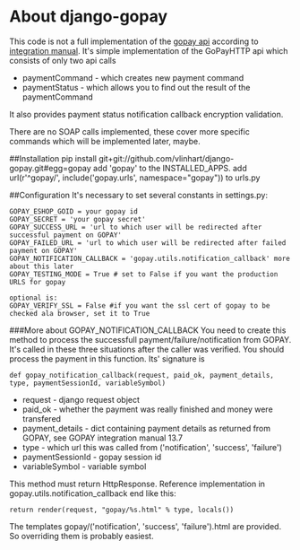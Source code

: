 # About django-gopay

This code is not a full implementation of the [gopay api](https://www.gopay.cz/jak-funguje-gopay/integrace) according to
[integration manual](https://www.gopay.cz/download/GoPay-integracni-manual_v_1_9.pdf). 
It's simple implementation of the GoPayHTTP api which consists of only two api calls

* paymentCommand - which creates new payment command
* paymentStatus - which allows you to find out the result of the paymentCommand

It also provides payment status notification callback encryption validation.

There are no SOAP calls implemented, these cover more specific commands which will be implemented later, maybe.

##Installation
    pip install git+git://github.com/vlinhart/django-gopay.git#egg=gopay
    add 'gopay' to the INSTALLED_APPS.
    add url(r'^gopay/', include('gopay.urls', namespace="gopay")) to urls.py

##Configuration
It's necessary to set several constants in settings.py:

    GOPAY_ESHOP_GOID = your gopay id
    GOPAY_SECRET = 'your gopay secret'
    GOPAY_SUCCESS_URL = 'url to which user will be redirected after successful payment on GOPAY'
    GOPAY_FAILED_URL = 'url to which user will be redirected after failed payment on GOPAY'
    GOPAY_NOTIFICATION_CALLBACK = 'gopay.utils.notification_callback' more about this later
    GOPAY_TESTING_MODE = True # set to False if you want the production URLS for gopay

    optional is:
    GOPAY_VERIFY_SSL = False #if you want the ssl cert of gopay to be checked ala browser, set it to True

###More about GOPAY_NOTIFICATION_CALLBACK
You need to create this method to process the successfull payment/failure/notification from GOPAY. It's called
in these three situations after the caller was verified. You should process the payment in this function.
Its' signature is

    def gopay_notification_callback(request, paid_ok, payment_details, type, paymentSessionId, variableSymbol)

* request - django request object
* paid_ok - whether the payment was really finished and money were transfered
* payment_details - dict containing payment details as returned from GOPAY, see GOPAY integration manual 13.7
* type - which url this was called from ('notification', 'success', 'failure')
* paymentSessionId - gopay session id
* variableSymbol - variable symbol

This method must return HttpResponse. Reference implementation in gopay.utils.notification_callback end like this:

    return render(request, "gopay/%s.html" % type, locals())

The templates gopay/('notification', 'success', 'failure').html are provided. So overriding them is probably easiest.
